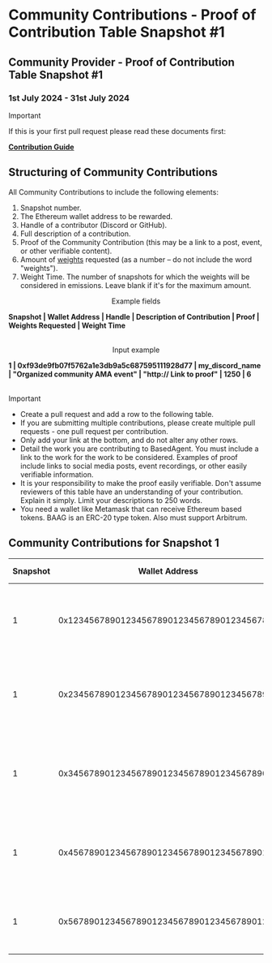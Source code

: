 # Community Contributions - Proof of Contribution Table Snapshot #1

## Community Provider - Proof of Contribution Table Snapshot #1
### 1st July 2024 - 31st July 2024


> [!IMPORTANT]  
> If this is your first pull request please read these documents first:
> 
> [**Contribution Guide**](https://github.com/Morlabs/BasedAgent/blob/main/Docs/!KEYDOCS%2520README%2520FIRST!/Contributor%20Guide.md)


## Structuring of Community Contributions

All Community Contributions to include the following elements:

1. Snapshot number.
2. The Ethereum wallet address to be rewarded.
3. Handle of a contributor (Discord or GitHub).
4. Full description of a contribution.
5. Proof of the Community Contribution (this may be a link to a post, event, or other verifiable content).
6. Amount of [weights](insert) requested (as a number – do not include the word "weights").
7. Weight Time. The number of snapshots for which the weights will be considered in emissions. Leave blank if it's for the maximum amount. 

<p align="center">Example fields</p>
<b>Snapshot | Wallet Address | Handle | Description of Contribution | Proof | Weights Requested | Weight Time</b>
<br><br>
<p align="center">Input example</p>
<b>1 | 0xf93de9fb07f5762a1e3db9a5c687595111928d77 | my_discord_name | "Organized community AMA event" | "http:// Link to proof" | 1250 | 6</b>
<br><br>

> [!IMPORTANT]
>
> - Create a pull request and add a row to the following table.
> - If you are submitting multiple contributions, please create multiple pull requests - one pull request per contribution.
> - Only add your link at the bottom, and do not alter any other rows.
> - Detail the work you are contributing to BasedAgent. You must include a link to the work for the work to be considered. Examples of proof include links to social media posts, event recordings, or other easily verifiable information.
> - It is your responsibility to make the proof easily verifiable. Don't assume reviewers of this table have an understanding of your contribution. Explain it simply. Limit your descriptions to 250 words.
> - You need a wallet like Metamask that can receive Ethereum based tokens. BAAG is an ERC-20 type token. Also must support Arbitrum.

## Community Contributions for Snapshot 1

| **Snapshot** | **Wallet Address**                         | **Handle** | **Description of Contribution** | **Proof of Contribution**   | **Weights Requested** | **Weight Time** |
| ---------- | ------------------------------------------ | ----------------- | ---------------------------------- | --------------------------- | ------------- | -------- |
| 1 | 0x1234567890123456789012345678901234567890 | community_builder | Organized and hosted a virtual meetup introducing BasedAgent to 100+ developers | https://meetup.com/basedagent-community/events/123456789 | 30000 | 4 |
| 1 | 0x2345678901234567890123456789012345678901 | content_creator | Created a comprehensive video tutorial on using BasedAgent for AI-driven development | https://youtube.com/watch?v=basedagent_tutorial | 25000 | 3 |
| 1 | 0x3456789012345678901234567890123456789012 | social_media_guru | Ran a successful Twitter campaign increasing BasedAgent's followers by 5000 | https://twitter.com/basedagent/status/1234567890 | 20000 | 2 |
| 1 | 0x4567890123456789012345678901234567890123 | discord_mod | Moderated BasedAgent's Discord server and organized weekly community Q&A sessions | https://discord.com/channels/basedagent/announcements/1234567890 | 15000 | 3 |
| 1 | 0x5678901234567890123456789012345678901234 | translator | Translated BasedAgent's documentation into Spanish, opening up to a new market | https://github.com/BasedAgent/docs/pull/123 | 35000 | 5 |
